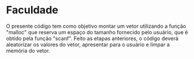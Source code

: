 # Faculdade
 O presente código tem como objetivo montar um vetor utilizando a função "malloc" que reserva um espaço do tamanho fornecido pelo usuário, que é obtido pela função "scanf". Feito as etapas anteriores, o código deverá aleatorizar os valores do vetor, apresentar para o usuário e limpar a memória do vetor.

